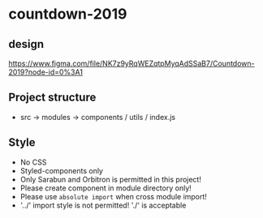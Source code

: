 # countdown-2019

## design

https://www.figma.com/file/NK7z9yRqWEZqtpMyqAdSSaB7/Countdown-2019?node-id=0%3A1

## Project structure

- src -> modules -> components / utils / index.js

## Style

- No CSS
- Styled-components only
- Only Sarabun and Orbitron is permitted in this project!
- Please create component in module directory only!
- Please use `absolute import` when cross module import!
- '../' import style is not permitted! './' is acceptable
